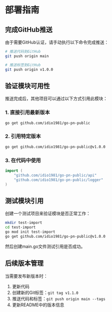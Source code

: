 # 部署指南

## 完成GitHub推送

由于需要GitHub认证，请手动执行以下命令完成推送：

```bash
# 推送代码到GitHub
git push origin main

# 推送标签到GitHub
git push origin v1.0.0
```

## 验证模块可用性

推送完成后，其他项目可以通过以下方式引用此模块：

### 1. 直接引用最新版本
```bash
go get github.com/idio1981/go-pn-public
```

### 2. 引用特定版本
```bash
go get github.com/idio1981/go-pn-public@v1.0.0
```

### 3. 在代码中使用
```go
import (
    "github.com/idio1981/go-pn-public/api"
    "github.com/idio1981/go-pn-public/logger"
)
```

## 测试模块引用

创建一个测试项目来验证模块是否正常工作：

```bash
mkdir test-import
cd test-import
go mod init test-import
go get github.com/idio1981/go-pn-public@v1.0.0
```

然后创建main.go文件测试引用是否成功。

## 后续版本管理

当需要发布新版本时：

1. 更新代码
2. 创建新的Git标签：`git tag v1.1.0`
3. 推送代码和标签：`git push origin main --tags`
4. 更新README中的版本信息
